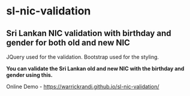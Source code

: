 # sl-nic-validation
## Sri Lankan NIC validation with birthday and gender for both old and new NIC

JQuery used for the validation.
Bootstrap used for the styling.

**You can validate the Sri Lankan old and new NIC with the birthday and gender using this.**

Online Demo - https://warrickrandi.github.io/sl-nic-validation/
